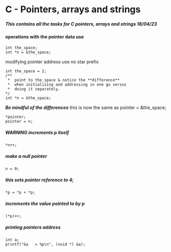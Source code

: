 # C - Pointers, arrays and strings

##### This contains all the tasks for C pointers, arrays and strings 18/04/23

#### operations with the pointer data use 
```
int the_space;
int *n = &the_space;
```
modifying pointer address use no star prefix

```
int the_space = 2;
/**
 *  point to the_space & notice the **difference** 
 *  when initializing and addressing in one go versus
 *  doing it separately.
*/
int *n = &the_space;
```
***Be mindful of the differences*** 
this is now the same as 
pointer = &the_space;

```
*pointer;
pointer = n;
```
##### ***WARNING*** increments p itself
```
*n++;
```

##### make a null pointer
```
n = 0;
```
##### this sets pointer reference to 4;
```
*p = *p + *p;
```
##### increments the value pointed to by p
```
(*p)++;
```
##### printing pointers address
```
int a;
printf("&a   = %p\n", (void *) &a);
```
